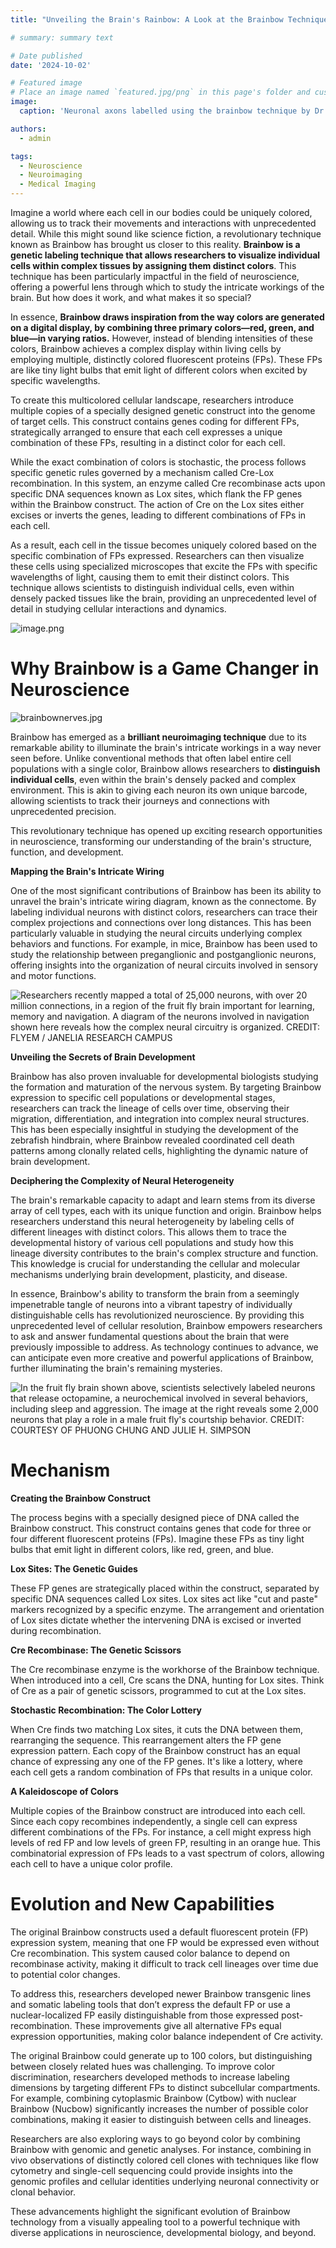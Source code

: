 ```yaml
---
title: "Unveiling the Brain's Rainbow: A Look at the Brainbow Technique"

# summary: summary text

# Date published
date: '2024-10-02'

# Featured image
# Place an image named `featured.jpg/png` in this page's folder and customize its options here.
image:
  caption: 'Neuronal axons labelled using the brainbow technique by Dr. Ryo Egawa'

authors:
  - admin

tags:
  - Neuroscience
  - Neuroimaging
  - Medical Imaging
---
```


Imagine a world where each cell in our bodies could be uniquely colored, allowing us to track their movements and interactions with unprecedented detail. While this might sound like science fiction, a revolutionary technique known as Brainbow has brought us closer to this reality. **Brainbow is a genetic labeling technique that allows researchers to visualize individual cells within complex tissues by assigning them distinct colors**. This technique has been particularly impactful in the field of neuroscience, offering a powerful lens through which to study the intricate workings of the brain. But how does it work, and what makes it so special?

In essence, **Brainbow draws inspiration from the way colors are generated on a digital display, by combining three primary colors—red, green, and blue—in varying ratios.** However, instead of blending intensities of these colors, Brainbow achieves a complex display within living cells by employing multiple, distinctly colored fluorescent proteins (FPs). These FPs are like tiny light bulbs that emit light of different colors when excited by specific wavelengths.

To create this multicolored cellular landscape, researchers introduce multiple copies of a specially designed genetic construct into the genome of target cells. This construct contains genes coding for different FPs, strategically arranged to ensure that each cell expresses a unique combination of these FPs, resulting in a distinct color for each cell.

While the exact combination of colors is stochastic, the process follows specific genetic rules governed by a mechanism called Cre-Lox recombination. In this system, an enzyme called Cre recombinase acts upon specific DNA sequences known as Lox sites, which flank the FP genes within the Brainbow construct. The action of Cre on the Lox sites either excises or inverts the genes, leading to different combinations of FPs in each cell.

As a result, each cell in the tissue becomes uniquely colored based on the specific combination of FPs expressed. Researchers can then visualize these cells using specialized microscopes that excite the FPs with specific wavelengths of light, causing them to emit their distinct colors. This technique allows scientists to distinguish individual cells, even within densely packed tissues like the brain, providing an unprecedented level of detail in studying cellular interactions and dynamics.

![image.png](images/image.png)

# Why Brainbow is a Game Changer in Neuroscience

![brainbownerves.jpg](images/brainbownerves.jpg)

Brainbow has emerged as a **brilliant neuroimaging technique** due to its remarkable ability to illuminate the brain's intricate workings in a way never seen before. Unlike conventional methods that often label entire cell populations with a single color, Brainbow allows researchers to **distinguish individual cells**, even within the brain's densely packed and complex environment. This is akin to giving each neuron its own unique barcode, allowing scientists to track their journeys and connections with unprecedented precision.

This revolutionary technique has opened up exciting research opportunities in neuroscience, transforming our understanding of the brain's structure, function, and development.

**Mapping the Brain's Intricate Wiring**

One of the most significant contributions of Brainbow has been its ability to unravel the brain's intricate wiring diagram, known as the connectome. By labeling individual neurons with distinct colors, researchers can trace their complex projections and connections over long distances. This has been particularly valuable in studying the neural circuits underlying complex behaviors and functions. For example, in mice, Brainbow has been used to study the relationship between preganglionic and postganglionic neurons, offering insights into the organization of neural circuits involved in sensory and motor functions.

![](images/i-mapped-fruit-fly-brain.jpg "Researchers recently mapped a total of 25,000 neurons, with over 20 million connections, in a region of the fruit fly brain important for learning, memory and navigation. A diagram of the neurons involved in navigation shown here reveals how the complex neural circuitry is organized. CREDIT: FLYEM / JANELIA RESEARCH CAMPUS")

**Unveiling the Secrets of Brain Development**

Brainbow has also proven invaluable for developmental biologists studying the formation and maturation of the nervous system. By targeting Brainbow expression to specific cell populations or developmental stages, researchers can track the lineage of cells over time, observing their migration, differentiation, and integration into complex neural structures. This has been especially insightful in studying the development of the zebrafish hindbrain, where Brainbow revealed coordinated cell death patterns among clonally related cells, highlighting the dynamic nature of brain development.

**Deciphering the Complexity of Neural Heterogeneity**

The brain's remarkable capacity to adapt and learn stems from its diverse array of cell types, each with its unique function and origin. Brainbow helps researchers understand this neural heterogeneity by labeling cells of different lineages with distinct colors. This allows them to trace the developmental history of various cell populations and study how this lineage diversity contributes to the brain's complex structure and function. This knowledge is crucial for understanding the cellular and molecular mechanisms underlying brain development, plasticity, and disease.

In essence, Brainbow's ability to transform the brain from a seemingly impenetrable tangle of neurons into a vibrant tapestry of individually distinguishable cells has revolutionized neuroscience. By providing this unprecedented level of cellular resolution, Brainbow empowers researchers to ask and answer fundamental questions about the brain that were previously impossible to address. As technology continues to advance, we can anticipate even more creative and powerful applications of Brainbow, further illuminating the brain's remaining mysteries.

![](images/privatelives.webp "In the fruit fly brain shown above, scientists selectively labeled neurons that release octopamine, a neurochemical involved in several behaviors, including sleep and aggression.  The image at the right reveals some 2,000 neurons that play a role in a male fruit fly's courtship behavior.  CREDIT: COURTESY OF PHUONG CHUNG AND JULIE H. SIMPSON")

# Mechanism

**Creating the Brainbow Construct**

The process begins with a specially designed piece of DNA called the Brainbow construct. This construct contains genes that code for three or four different fluorescent proteins (FPs). Imagine these FPs as tiny light bulbs that emit light in different colors, like red, green, and blue.

**Lox Sites: The Genetic Guides**

These FP genes are strategically placed within the construct, separated by specific DNA sequences called Lox sites. Lox sites act like "cut and paste" markers recognized by a specific enzyme. The arrangement and orientation of Lox sites dictate whether the intervening DNA is excised or inverted during recombination.

**Cre Recombinase: The Genetic Scissors**

The Cre recombinase enzyme is the workhorse of the Brainbow technique. When introduced into a cell, Cre scans the DNA, hunting for Lox sites. Think of Cre as a pair of genetic scissors, programmed to cut at the Lox sites.

**Stochastic Recombination: The Color Lottery**

When Cre finds two matching Lox sites, it cuts the DNA between them, rearranging the sequence. This rearrangement alters the FP gene expression pattern. Each copy of the Brainbow construct has an equal chance of expressing any one of the FP genes. It's like a lottery, where each cell gets a random combination of FPs that results in a unique color.

**A Kaleidoscope of Colors**

Multiple copies of the Brainbow construct are introduced into each cell. Since each copy recombines independently, a single cell can express different combinations of the FPs. For instance, a cell might express high levels of red FP and low levels of green FP, resulting in an orange hue. This combinatorial expression of FPs leads to a vast spectrum of colors, allowing each cell to have a unique color profile.

# Evolution and New Capabilities

The original Brainbow constructs used a default fluorescent protein (FP) expression system, meaning that one FP would be expressed even without Cre recombination. This system caused color balance to depend on recombinase activity, making it difficult to track cell lineages over time due to potential color changes.

To address this, researchers developed newer Brainbow transgenic lines and somatic labeling tools that don’t express the default FP or use a nuclear-localized FP easily distinguishable from those expressed post-recombination. These improvements give all alternative FPs equal expression opportunities, making color balance independent of Cre activity.

The original Brainbow could generate up to 100 colors, but distinguishing between closely related hues was challenging. To improve color discrimination, researchers developed methods to increase labeling dimensions by targeting different FPs to distinct subcellular compartments. For example, combining cytoplasmic Brainbow (Cytbow) with nuclear Brainbow (Nucbow) significantly increases the number of possible color combinations, making it easier to distinguish between cells and lineages.

Researchers are also exploring ways to go beyond color by combining Brainbow with genomic and genetic analyses. For instance, combining in vivo observations of distinctly colored cell clones with techniques like flow cytometry and single-cell sequencing could provide insights into the genomic profiles and cellular identities underlying neuronal connectivity or clonal behavior.

These advancements highlight the significant evolution of Brainbow technology from a visually appealing tool to a powerful technique with diverse applications in neuroscience, developmental biology, and beyond.
